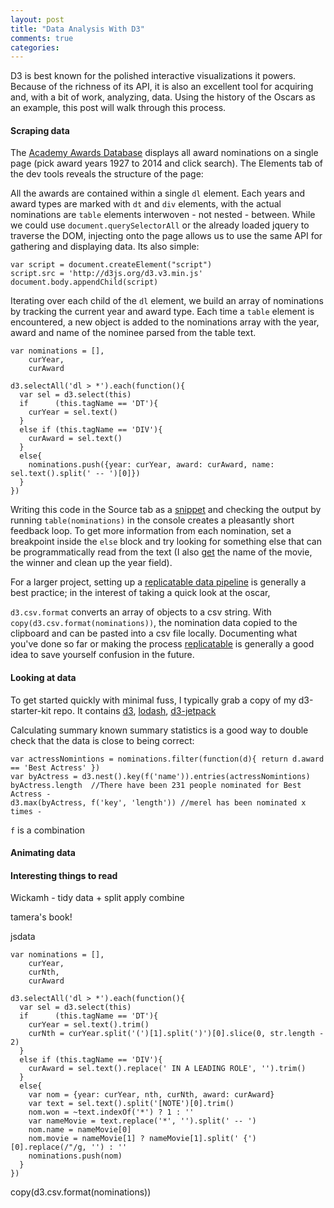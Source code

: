 ```yaml
---
layout: post
title: "Data Analysis With D3"
comments: true
categories: 
---
```


D3 is best known for the polished interactive visualizations it powers. Because of the richness of its API, it is also an excellent tool for acquiring and, with a bit of work, analyzing, data. Using the history of the Oscars as an example, this post will walk through this process.

#### Scraping data

The [Academy Awards Database](http://awardsdatabase.oscars.org/ampas_awards/BasicSearchInput.jsp) displays all award nominations on a single page (pick award years 1927 to 2014 and click search). The Elements tab of the dev tools reveals the structure of the page: 

<gif></gif>

All the awards are contained within a single `dl` element. Each years and award types are marked with `dt` and `div` elements, with the actual nominations are `table` elements interwoven - not nested - between. While we could use `document.querySelectorAll` or the already loaded jquery to traverse the DOM, injecting onto the page allows us to use the same API for gathering and displaying data. Its also simple: 

```
var script = document.createElement("script")
script.src = 'http://d3js.org/d3.v3.min.js'
document.body.appendChild(script)
```

Iterating over each child of the `dl` element, we build an array of nominations by tracking the current year and award type. Each time a `table` element is encountered, a new object is added to the nominations array with the year, award and name of the nominee parsed from the table text.

```
var nominations = [],
    curYear,
    curAward

d3.selectAll('dl > *').each(function(){
  var sel = d3.select(this)
  if      (this.tagName == 'DT'){
    curYear = sel.text()
  }
  else if (this.tagName == 'DIV'){
    curAward = sel.text()
  }
  else{
    nominations.push({year: curYear, award: curAward, name: sel.text().split(' -- ')[0]})
  }
})

```

Writing this code in the Source tab as a [snippet](https://developer.chrome.com/devtools/docs/authoring-development-workflow#snippets) and checking the output by running `table(nominations)` in the console creates a pleasantly short feedback loop. To get more information from each nomination, set a breakpoint inside the `else` block and try looking for something else that can be programmatically read from the text (I also [get](asdf) the name of the movie, the winner and clean up the year field).

For a larger project, setting up a [replicatable data pipeline](http://bost.ocks.org/mike/make/) is generally a best practice; in the interest of taking a quick look at the oscar, 


`d3.csv.format` converts an array of objects to a csv string. With `copy(d3.csv.format(nominations))`, the nomination data copied to the clipboard and can be pasted into a csv file locally. Documenting what you've done so far or making the process [replicatable](http://bost.ocks.org/mike/make/) is generally a good idea to save yourself confusion in the future.


#### Looking at data

To get started quickly with minimal fuss, I typically grab a copy of my d3-starter-kit repo. It contains [d3](blah.com), [lodash](asdf), [d3-jetpack](asdj) 

Calculating summary known summary statistics is a good way to double check that the data is close to being correct:

```
var actressNomintions = nominations.filter(function(d){ return d.award == 'Best Actress' })
var byActress = d3.nest().key(f('name')).entries(actressNomintions)
byActress.length  //There have been 231 people nominated for Best Actress -  
d3.max(byActress, f('key', 'length')) //merel has been nominated x times - 
```
`f` is a combination 


#### Animating data


#### Interesting things to read

Wickamh - tidy data + split apply combine

tamera's book!

jsdata





```
var nominations = [],
    curYear,
    curNth,
    curAward

d3.selectAll('dl > *').each(function(){
  var sel = d3.select(this)
  if      (this.tagName == 'DT'){
    curYear = sel.text().trim()
    curNth = curYear.split('(')[1].split(')')[0].slice(0, str.length - 2)
  }
  else if (this.tagName == 'DIV'){
    curAward = sel.text().replace(' IN A LEADING ROLE', '').trim()
  }
  else{
    var nom = {year: curYear, nth, curNth, award: curAward}
    var text = sel.text().split('[NOTE')[0].trim()
    nom.won = ~text.indexOf('*') ? 1 : ''
    var nameMovie = text.replace('*', '').split(' -- ')
    nom.name = nameMovie[0]
    nom.movie = nameMovie[1] ? nameMovie[1].split(' {')[0].replace(/"/g, '') : ''
    nominations.push(nom)
  }
})

```

copy(d3.csv.format(nominations))

